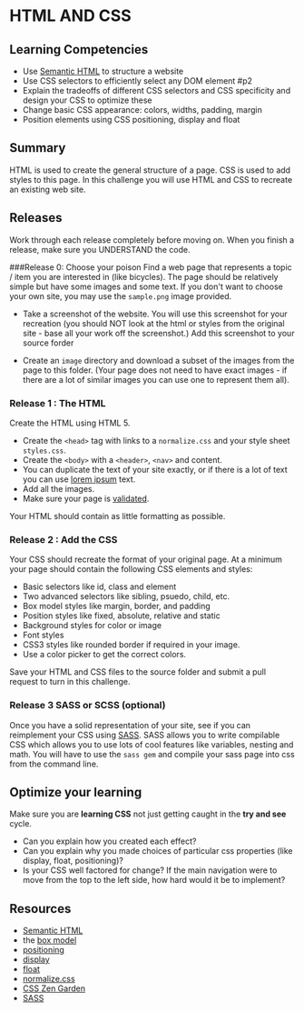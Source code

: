 # HTML AND CSS

## Learning Competencies

* Use [Semantic HTML](http://www.webstyleguide.com/wsg3/5-site-structure/2-semantic-markup.html) to structure a website
* Use CSS selectors to efficiently select any DOM element #p2
* Explain the tradeoffs of different CSS selectors and CSS specificity and design your CSS to optimize these
* Change basic CSS appearance: colors, widths, padding, margin
* Position elements using CSS positioning, display and float

## Summary
HTML is used to create the general structure of a page.  CSS is used to add styles to this page.  In this challenge you will use HTML and CSS to recreate an existing web site.

## Releases
Work through each release completely before moving on.  When you finish a release, make sure you UNDERSTAND the code.

###Release 0: Choose your poison
Find a web page that represents a topic / item you are interested in (like bicycles).  The page should be relatively simple but have some images and some text. If you don't want to choose your own site, you may use the `sample.png` image provided.

* Take a screenshot of the website.  You will use this screenshot for your recreation (you should NOT look at the html or styles from the original site - base all your work off the screenshot.)  Add this screenshot to your source forder

* Create an `image` directory and download a subset of the images from the page to this folder. (Your page does not need to have exact images - if there are a lot of similar images you can use one to represent them all).

### Release 1 : The HTML
Create the HTML using HTML 5.
*  Create the `<head>` tag with links to a `normalize.css` and your style sheet `styles.css`.
* Create the `<body>` with a `<header>`, `<nav>` and content.
* You can duplicate the text of your site exactly, or if there is a lot of text you can use [lorem ipsum](http://www.lipsum.com/) text.
* Add all the images.
* Make sure your page is [validated](http://validator.w3.org/).

Your HTML should contain as little formatting as possible.

### Release 2 : Add the CSS

Your CSS should recreate the format of your original page.  At a minimum your page should contain the following CSS elements and styles:

* Basic selectors like id, class and  element
* Two advanced selectors like sibling, psuedo, child, etc.
* Box model styles like margin, border, and padding
* Position styles like fixed, absolute, relative and static
* Background styles for color or image
* Font styles
* CSS3 styles like rounded border if required in your image.
* Use a color picker to get the correct colors.

Save your HTML and CSS files to the source folder and submit a pull request to turn in this challenge.

### Release 3 SASS or SCSS (optional)

Once you have a solid representation of your site, see if you can reimplement your CSS using [SASS][sass].  SASS allows you to write compilable CSS which allows you to use lots of cool features like variables, nesting and math. You will have to use the `sass gem` and compile your sass page into css from the command line.

## Optimize your learning
Make sure you are **learning CSS** not just getting caught in the **try and see** cycle.

* Can you explain how you created each effect?
* Can you explain why you made choices of particular css properties (like display, float, positioning)?
* Is your CSS well factored for change? If the main navigation were to move from the top to the left side, how hard would it be to implement?

## Resources

* [Semantic HTML](http://www.webstyleguide.com/wsg3/5-site-structure/2-semantic-markup.html)
* the [box model](http://css-tricks.com/the-css-box-model/)
* [positioning](http://alistapart.com/article/css-positioning-101)
* [display](http://reference.sitepoint.com/css/display)
* [float](http://alistapart.com/article/css-floats-101)
* [normalize.css](http://necolas.github.io/normalize.css/)
* [CSS Zen Garden](http://www.csszengarden.com/)
* [SASS][sass]

[sass]:http://www.sass-lang.com/install
